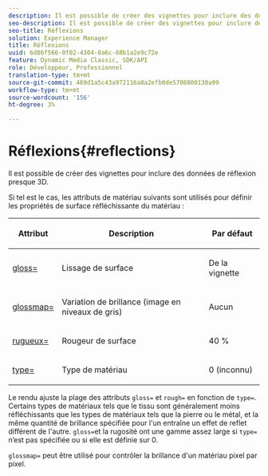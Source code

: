 ```yaml
---
description: Il est possible de créer des vignettes pour inclure des données de réflexion presque 3D.
seo-description: Il est possible de créer des vignettes pour inclure des données de réflexion presque 3D.
seo-title: Réflexions
solution: Experience Manager
title: Réflexions
uuid: 6d86f566-0f02-4304-8a6c-08b1a2e9c72e
feature: Dynamic Media Classic, SDK/API
role: Développeur, Professionnel
translation-type: tm+mt
source-git-commit: 469d1a5c43a972116a8a2efb0de5708800130a99
workflow-type: tm+mt
source-wordcount: '156'
ht-degree: 3%

---
```



# Réflexions{#reflections}

Il est possible de créer des vignettes pour inclure des données de réflexion presque 3D.

Si tel est le cas, les attributs de matériau suivants sont utilisés pour définir les propriétés de surface réfléchissante du matériau :

<table id="table_8769C726A17E412FB41F7CB87690B1FE"> 
 <thead> 
  <tr> 
   <th class="entry"> <p>Attribut </p> </th> 
   <th class="entry"> <p>Description </p> </th> 
   <th class="entry"> <p>Par défaut </p> </th> 
  </tr> 
 </thead>
 <tbody> 
  <tr> 
   <td> <p><a href="../../../../../../ir-api/http-protocol/image-rendering-api-ref/c-ir-http-protocol-ref/c-ir-http-protocol-command-reference/r-ir-http-gloss.md#reference-325aef2ee51e4e1584a06047427340ca" type="reference" format="dita" scope="local"> <span class="codeph"> gloss=</span> </a> </p> </td> 
   <td> <p>Lissage de surface </p> </td> 
   <td> <p>De la vignette </p> </td> 
  </tr> 
  <tr> 
   <td> <p> <a href="../../../../../../ir-api/http-protocol/image-rendering-api-ref/c-ir-http-protocol-ref/c-ir-http-protocol-command-reference/r-ir-glossmap.md#reference-99940148ae6a401482b2d03c68530f3a" type="reference" format="dita" scope="local"> <span class="codeph"> glossmap=  </span> </a> </p> </td> 
   <td> <p>Variation de brillance (image en niveaux de gris) </p> </td> 
   <td> <p>Aucun </p> </td> 
  </tr> 
  <tr> 
   <td> <p> <a href="../../../../../../ir-api/http-protocol/image-rendering-api-ref/c-ir-http-protocol-ref/c-ir-http-protocol-command-reference/r-ir-rough.md#reference-00add846b09f4dc39420bda1ca414180" type="reference" format="dita" scope="local"> <span class="codeph"> rugueux=  </span> </a> </p> </td> 
   <td> <p>Rougeur de surface </p> </td> 
   <td> <p>40 % </p> </td> 
  </tr> 
  <tr> 
   <td> <p> <a href="../../../../../../ir-api/http-protocol/image-rendering-api-ref/c-ir-http-protocol-ref/c-ir-http-protocol-command-reference/r-ir-http-type.md#reference-128c7de89e2d46838019b560f3f84a35" type="reference" format="dita" scope="local"> <span class="codeph"> type=</span> </a> </p> </td> 
   <td> <p>Type de matériau </p> </td> 
   <td> <p>0 (inconnu) </p> </td> 
  </tr> 
 </tbody> 
</table>

Le rendu ajuste la plage des attributs `gloss=` et `rough=` en fonction de `type=`. Certains types de matériaux tels que le tissu sont généralement moins réfléchissants que les types de matériaux tels que la pierre ou le métal, et la même quantité de brillance spécifiée pour l&#39;un entraîne un effet de reflet différent de l&#39;autre. `gloss=`et la rugosité ont une gamme assez large si  `type=` n’est pas spécifiée ou si elle est définie sur 0.

`glossmap=` peut être utilisé pour contrôler la brillance d&#39;un matériau pixel par pixel.
